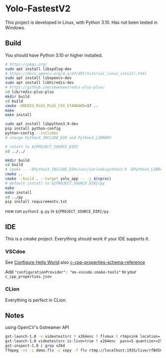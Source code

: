 # Yolo-FastestV2

This project is developed in Linux, with Python 3.10. Has not been tested in Windows.

## Build

You should have Python 3.10 or higher installed.

```bash
# https://pkgs.org/
sudo apt install libspdlog-dev
# https://docs.opencv.org/4.x/d7/d9f/tutorial_linux_install.html
sudo apt install libopencv-dev
sudo apt install libhiredis-dev
# https://github.com/sewenew/redis-plus-plus/
cd lib/redis-plus-plus
mkdir build
cd build
cmake -DREDIS_PLUS_PLUS_CXX_STANDARD=17 ..
make
make install

sudo apt install libpython3.9-dev
pip install python-config
python-config --includes
# change Python3_INCLUDE_DIR and Python3_LIBRARY

# return to ${PROJECT_SOURCE_DIR}
cd ../../

mkdir build
cd build
# cmake .. -DPython3_INCLUDE_DIR=/usr/include/python3.9 -DPython3_LIBRARY=/usr/lib/libpython3.9.so
cmake ..
cmake --build . --target yolo_app -- -j $(nproc)
# default install to ${PROJECT_SOURCE_DIR}/py
make
make install
cd ../py
pip install requirements.txt
```

now run `python3 g.py` in `${PROJECT_SOURCE_DIR}/py`

## IDE

This is a cmake project. Everything should work if your IDE supports it.

### VSCdoe

See [Configure Hello World](https://code.visualstudio.com/docs/cpp/CMake-linux#_configure-hello-world)
also [c-cpp-properties-schema-reference](https://code.visualstudio.com/docs/cpp/c-cpp-properties-schema-reference)

Add `"configurationProvider": "ms-vscode.cmake-tools"` to your `c_cpp_properties.json`

### CLion

Everything is perfect in CLion.

## Notes

using OpenCV's Gstreamer API

```bash
gst-launch-1.0 -v videotestsrc ! x264enc ! flvmux ! rtmpsink location='rtmp://localhost:1935/live/rfBd56ti2SMtYvSgD5xAV0YU99zampta7Z7S575KLkIZ9PYk'
gst-launch-1.0 videotestsrc is-live=true ! x264enc  pass=5 quantizer=25 speed-preset=6 ! video/x-h264, profile=baseline  ! flvmux ! rtmpsink location='rtmp://localhost:1935/live/rfBd56ti2SMtYvSgD5xAV0YU99zampta7Z7S575KLkIZ9PYk'
gst-inspect-1.0 | grep x264
ffmpeg -re -i demo.flv -c copy -f flv rtmp://localhost:1935/live/rfBd56ti2SMtYvSgD5xAV0YU99zampta7Z7S575KLkIZ9PYk
```
